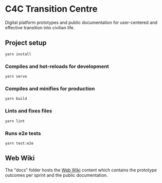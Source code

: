 # C4C Transition Centre
Digital platform prototypes and public documentation for user-centered and effective transition into civilian life.

## Project setup
```
yarn install
```

### Compiles and hot-reloads for development
```
yarn serve
```

### Compiles and minifies for production
```
yarn build
```

### Lints and fixes files
```
yarn lint
```

### Runs e2e tests
```
yarn test:e2e
```

## Web Wiki
The "docs" folder hosts the [Web Wiki](https://code-for-canada.github.io/transition-centre/) content which contains the prototype outcomes per sprint and the public documentation.